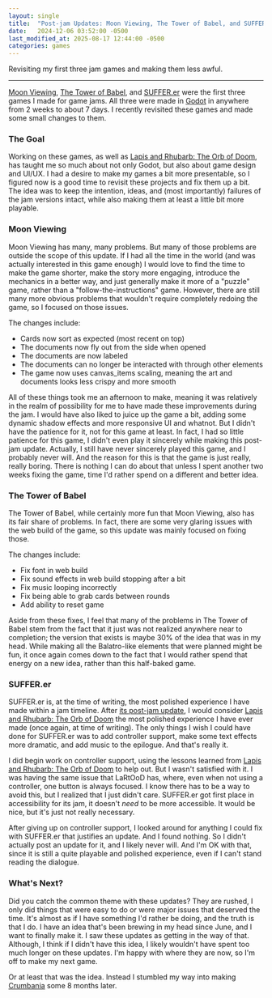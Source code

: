 ```yaml
---
layout: single
title:  "Post-jam Updates: Moon Viewing, The Tower of Babel, and SUFFER.er"
date:   2024-12-06 03:52:00 -0500
last_modified_at: 2025-08-17 12:44:00 -0500
categories: games
---
```


Revisiting my first three jam games and making them less awful.

---

[Moon Viewing](https://advance2112.github.io/blog/games/2024/07/31/Moon-Viewing.html), [The Tower of Babel](https://advance2112.github.io/blog/games/2024/09/22/The-Tower-of-Babel.html), and [SUFFER.er](https://advance2112.github.io/blog/games/2024/10/20/SUFFER-er.html) were the first three games I made for game jams. All three were made in [Godot](https://godotengine.org/) in anywhere from 2 weeks to about 7 days. I recently revisited these games and made some small changes to them.

### The Goal
Working on these games, as well as [Lapis and Rhubarb: The Orb of Doom](https://advance2112.github.io/blog/games/2024/11/17/LaRtOoD.html), has taught me so much about not only Godot, but also about game design and UI/UX. I had a desire to make my games a bit more presentable, so I figured now is a good time to revisit these projects and fix them up a bit. The idea was to keep the intention, ideas, and (most importantly) failures of the jam versions intact, while also making them at least a little bit more playable.

### Moon Viewing
Moon Viewing has many, many problems. But many of those problems are outside the scope of this update. If I had all the time in the world (and was actually interested in this game enough) I would love to find the time to make the game shorter, make the story more engaging, introduce the mechanics in a better way, and just generally make it more of a "puzzle" game, rather than a "follow-the-instructions" game. However, there are still many more obvious problems that wouldn't require completely redoing the game, so I focused on those issues.

The changes include:

- Cards now sort as expected (most recent on top)
- The documents now fly out from the side when opened
- The documents are now labeled
- The documents can no longer be interacted with through other elements
- The game now uses canvas_items scaling, meaning the art and documents looks less crispy and more smooth

All of these things took me an afternoon to make, meaning it was relatively in the realm of possibility for me to have made these improvements during the jam. I would have also liked to juice up the game a bit, adding some dynamic shadow effects and more responsive UI and whatnot. But I didn't have the patience for it, not for this game at least. In fact, I had so little patience for this game, I didn't even play it sincerely while making this post-jam update. Actually, I still have never sincerely played this game, and I probably never will. And the reason for this is that the game is just really, really boring. There is nothing I can do about that unless I spent another two weeks fixing the game, time I'd rather spend on a different and better idea.

### The Tower of Babel
The Tower of Babel, while certainly more fun that Moon Viewing, also has its fair share of problems. In fact, there are some very glaring issues with the web build of the game, so this update was mainly focused on fixing those.

The changes include:

- Fix font in web build
- Fix sound effects in web build stopping after a bit
- Fix music looping incorrectly
- Fix being able to grab cards between rounds
- Add ability to reset game

Aside from these fixes, I feel that many of the problems in The Tower of Babel stem from the fact that it just was not realized anywhere near to completion; the version that exists is maybe 30% of the idea that was in my head. While making all the Balatro-like elements that were planned might be fun, it once again comes down to the fact that I would rather spend that energy on a new idea, rather than this half-baked game.

### SUFFER.er
SUFFER.er is, at the time of writing, the most polished experience I have made within a jam timeline. After [its post-jam update](https://advance2112.github.io/blog/games/2024/11/30/LaRtOoD-post-jam-update.html), I would consider [Lapis and Rhubarb: The Orb of Doom](https://advance2112.github.io/blog/games/2024/11/17/LaRtOoD.html) the most polished experience I have ever made (once again, at time of writing). The only things I wish I could have done for SUFFER.er was to add controller support, make some text effects more dramatic, and add music to the epilogue. And that's really it.

I did begin work on controller support, using the lessons learned from [Lapis and Rhubarb: The Orb of Doom](https://advance2112.github.io/blog/games/2024/11/17/LaRtOoD.html) to help out. But I wasn't satisfied with it. I was having the same issue that LaRtOoD has, where, even when not using a controller, one button is always focused. I know there has to be a way to avoid this, but I realized that I just didn't care. SUFFER.er got first place in accessibility for its jam, it doesn't *need* to be more accessible. It would be nice, but it's just not really necessary.

After giving up on controller support, I looked around for anything I could fix with SUFFER.er that justifies an update. And I found nothing. So I didn't actually post an update for it, and I likely never will. And I'm OK with that, since it is still a quite playable and polished experience, even if I can't stand reading the dialogue.

### What's Next?
Did you catch the common theme with these updates? They are rushed, I only did things that were easy to do or were major issues that deserved the time. It's almost as if I have something I'd rather be doing, and the truth is that I do. I have an idea that's been brewing in my head since June, and I want to finally make it. I saw these updates as getting in the way of that. Although, I think if I didn't have this idea, I likely wouldn't have spent too much longer on these updates. I'm happy with where they are now, so I'm off to make my next game.

Or at least that was the idea. Instead I stumbled my way into making [Crumbania](https://advance2112.github.io/blog/games/2025/08/14/Crumbania-and-pju.html) some 8 months later.